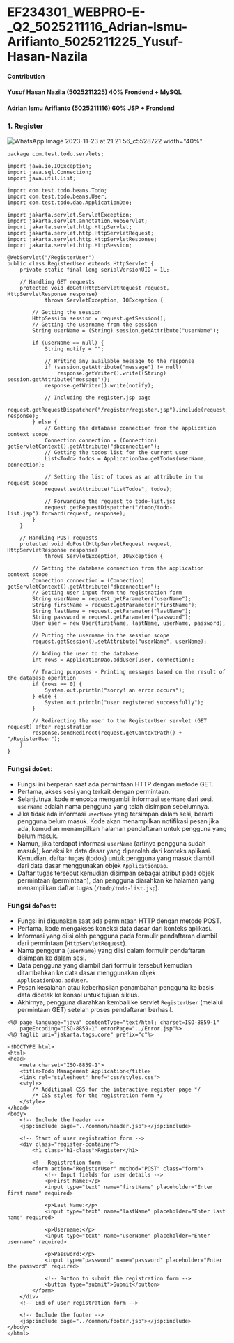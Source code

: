 # EF234301_WEBPRO-E-_Q2_5025211116_Adrian-Ismu-Arifianto_5025211225_Yusuf-Hasan-Nazila

#### Contribution
#### Yusuf Hasan Nazila     (5025211225) 40% Frondend + MySQL
#### Adrian Ismu Arifianto  (5025211116) 60% JSP + Frondend

### 1. Register
![WhatsApp Image 2023-11-23 at 21 21 56_c5528722 width="40%"](https://github.com/hnazila71/EF234301_WEBPRO-E-_Q2_5025211116_Adrian-Ismu-Arifianto_5025211225_Yusuf-Hasan-Nazila/assets/114125438/7f8e8576-1be4-4a2b-bdb0-728e0c09f462) 
```
package com.test.todo.servlets;

import java.io.IOException;
import java.sql.Connection;
import java.util.List;

import com.test.todo.beans.Todo;
import com.test.todo.beans.User;
import com.test.todo.dao.ApplicationDao;

import jakarta.servlet.ServletException;
import jakarta.servlet.annotation.WebServlet;
import jakarta.servlet.http.HttpServlet;
import jakarta.servlet.http.HttpServletRequest;
import jakarta.servlet.http.HttpServletResponse;
import jakarta.servlet.http.HttpSession;

@WebServlet("/RegisterUser")
public class RegisterUser extends HttpServlet {
    private static final long serialVersionUID = 1L;

    // Handling GET requests
    protected void doGet(HttpServletRequest request, HttpServletResponse response)
            throws ServletException, IOException {

        // Getting the session
        HttpSession session = request.getSession();
        // Getting the username from the session
        String userName = (String) session.getAttribute("userName");

        if (userName == null) {
            String notify = "";

            // Writing any available message to the response
            if (session.getAttribute("message") != null)
                response.getWriter().write((String) session.getAttribute("message"));
            response.getWriter().write(notify);

            // Including the register.jsp page
            request.getRequestDispatcher("/register/register.jsp").include(request, response);
        } else {
            // Getting the database connection from the application context scope
            Connection connection = (Connection) getServletContext().getAttribute("dbconnection");
            // Getting the todos list for the current user
            List<Todo> todos = ApplicationDao.getTodos(userName, connection);

            // Setting the list of todos as an attribute in the request scope
            request.setAttribute("ListTodos", todos);

            // Forwarding the request to todo-list.jsp
            request.getRequestDispatcher("/todo/todo-list.jsp").forward(request, response);
        }
    }

    // Handling POST requests
    protected void doPost(HttpServletRequest request, HttpServletResponse response)
            throws ServletException, IOException {

        // Getting the database connection from the application context scope
        Connection connection = (Connection) getServletContext().getAttribute("dbconnection");
        // Getting user input from the registration form
        String userName = request.getParameter("userName");
        String firstName = request.getParameter("firstName");
        String lastName = request.getParameter("lastName");
        String password = request.getParameter("password");
        User user = new User(firstName, lastName, userName, password);

        // Putting the username in the session scope
        request.getSession().setAttribute("userName", userName);

        // Adding the user to the database
        int rows = ApplicationDao.addUser(user, connection);

        // Tracing purposes - Printing messages based on the result of the database operation
        if (rows == 0) {
            System.out.println("sorry! an error occurs");
        } else {
            System.out.println("user registered successfully");
        }

        // Redirecting the user to the RegisterUser servlet (GET request) after registration
        response.sendRedirect(request.getContextPath() + "/RegisterUser");
    }
}
```
### Fungsi `doGet`:
- Fungsi ini berperan saat ada permintaan HTTP dengan metode GET.
- Pertama, akses sesi yang terkait dengan permintaan.
- Selanjutnya, kode mencoba mengambil informasi `userName` dari sesi. `userName` adalah nama pengguna yang telah disimpan sebelumnya.
- Jika tidak ada informasi `userName` yang tersimpan dalam sesi, berarti pengguna belum masuk. Kode akan menampilkan notifikasi pesan jika ada, kemudian menampilkan halaman pendaftaran untuk pengguna yang belum masuk.
- Namun, jika terdapat informasi `userName` (artinya pengguna sudah masuk), koneksi ke data dasar yang diperoleh dari konteks aplikasi. Kemudian, daftar tugas (todos) untuk pengguna yang masuk diambil dari data dasar menggunakan objek `ApplicationDao`.
- Daftar tugas tersebut kemudian disimpan sebagai atribut pada objek permintaan (permintaan), dan pengguna diarahkan ke halaman yang menampilkan daftar tugas (`/todo/todo-list.jsp`).

### Fungsi `doPost`:
- Fungsi ini digunakan saat ada permintaan HTTP dengan metode POST.
- Pertama, kode mengakses koneksi data dasar dari konteks aplikasi.
- Informasi yang diisi oleh pengguna pada formulir pendaftaran diambil dari permintaan (`HttpServletRequest`).
- Nama pengguna (`userName`) yang diisi dalam formulir pendaftaran disimpan ke dalam sesi.
- Data pengguna yang diambil dari formulir tersebut kemudian ditambahkan ke data dasar menggunakan objek `ApplicationDao.addUser`.
- Pesan kesalahan atau keberhasilan penambahan pengguna ke basis data dicetak ke konsol untuk tujuan siklus.
- Akhirnya, pengguna diarahkan kembali ke servlet `RegisterUser` (melalui permintaan GET) setelah proses pendaftaran berhasil.

```
<%@ page language="java" contentType="text/html; charset=ISO-8859-1"
    pageEncoding="ISO-8859-1" errorPage="../Error.jsp"%>
<%@ taglib uri="jakarta.tags.core" prefix="c"%>

<!DOCTYPE html>
<html>
<head>
    <meta charset="ISO-8859-1">
    <title>Todo Management Application</title>
    <link rel="stylesheet" href="css/styles.css">
    <style>
        /* Additional CSS for the interactive register page */
        /* CSS styles for the registration form */
    </style>
</head>
<body>
    <!-- Include the header -->
    <jsp:include page="../common/header.jsp"></jsp:include>

    <!-- Start of user registration form -->
    <div class="register-container">
        <h1 class="h1-class">Register</h1>

        <!-- Registration form -->
        <form action="RegisterUser" method="POST" class="form">
            <!-- Input fields for user details -->
            <p>First Name:</p>
            <input type="text" name="firstName" placeholder="Enter first name" required>

            <p>Last Name:</p>
            <input type="text" name="lastName" placeholder="Enter last name" required>

            <p>Username:</p>
            <input type="text" name="userName" placeholder="Enter username" required>

            <p>Password:</p>
            <input type="password" name="password" placeholder="Enter the password" required>

            <!-- Button to submit the registration form -->
            <button type="submit">Submit</button>
        </form>
    </div>
    <!-- End of user registration form -->

    <!-- Include the footer -->
    <jsp:include page="../common/footer.jsp"></jsp:include>
</body>
</html>
```

